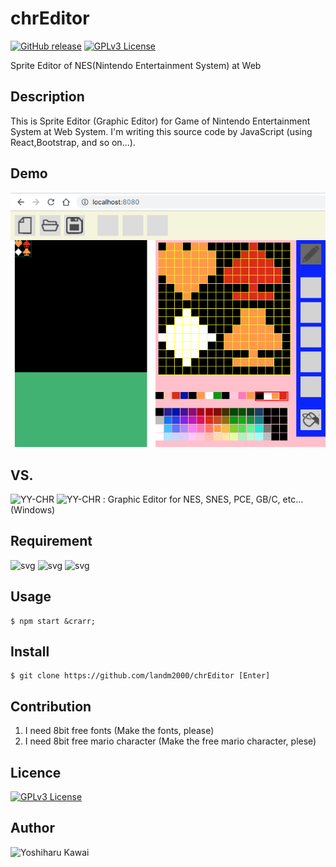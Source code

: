 # chrEditor

[![GitHub release](http://img.shields.io/github/release/landm1999/testREADME.md.svg)][release]
[![GPLv3 License](http://img.shields.io/badge/license-GPLv3-lime.svg)][license]

[release]: https://github.com/landm1999/testREADME.md/releases
[license]: https://raw.githubusercontent.com/landm2000/chrEditor/master/LICENSE

Sprite Editor of NES(Nintendo Entertainment System) at Web
## Description
 This is Sprite Editor (Graphic Editor) for Game of Nintendo Entertainment System
at Web System. I'm writing this source code by JavaScript (using React,Bootstrap,
and so on...).

## Demo

![png](public/img/chrEditor_capture_01.png)

## VS. 

![YY-CHR](https://wiki.nesdev.com/w/index.php/YY-CHR)
![YY-CHR](https://www.romhacking.net/utilities/119/)
: Graphic Editor for NES, SNES, PCE, GB/C, etc...(Windows)

## Requirement

![svg](https://img.shields.io/badge/React-16.8.5-orange.svg)
![svg](https://img.shields.io/badge/Bootstrap-3.3.1-cyan.svg)
![svg](https://img.shields.io/badge/jQuery-1.12.4-yellow.svg)

## Usage

    $ npm start &crarr;

## Install

    $ git clone https://github.com/landm2000/chrEditor [Enter]

## Contribution

1. I need 8bit free fonts (Make the fonts, please)
1. I need 8bit free mario character (Make the free mario character, plese)

## Licence

[![GPLv3 License](http://img.shields.io/badge/license-GPLv3-lime.svg)][license]

[license]: https://raw.githubusercontent.com/landm2000/chrEditor/master/LICENSE

## Author

![Yoshiharu Kawai](https://github.com/landm2000)
